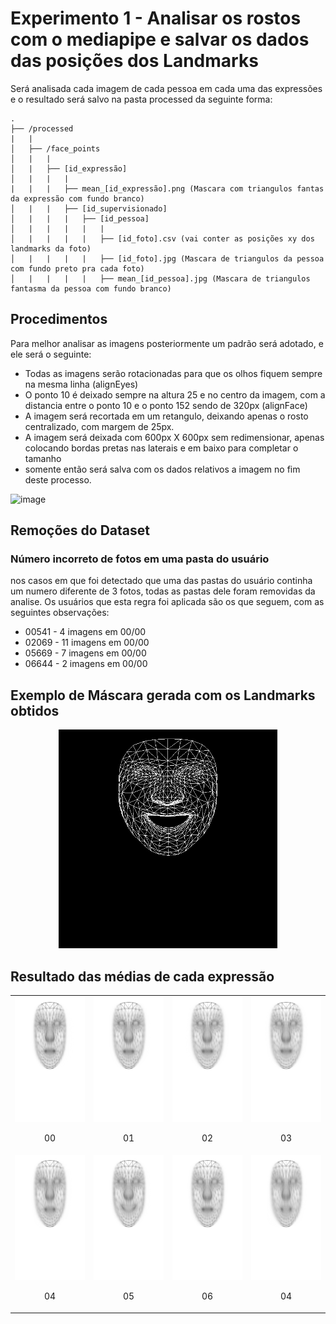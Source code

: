 # Experimento 1 - Analisar os rostos com o mediapipe e salvar os dados das posições dos Landmarks

Será analisada cada imagem de cada pessoa em cada uma das expressões e o resultado será salvo na pasta processed da seguinte forma:

```
.
├── /processed
|   |
│   ├── /face_points
│   |   |
│   |   ├── [id_expressão]
│   |   |   |
|   |   |   ├── mean_[id_expressão].png (Mascara com triangulos fantas da expressão com fundo branco)
│   |   |   ├── [id_supervisionado]
│   |   |   |   ├── [id_pessoa]
│   |   |   |   |   |
│   |   |   |   |   ├── [id_foto].csv (vai conter as posições xy dos landmarks da foto)
│   |   |   |   |   ├── [id_foto].jpg (Mascara de triangulos da pessoa com fundo preto pra cada foto)
│   |   |   |   |   ├── mean_[id_pessoa].jpg (Mascara de triangulos fantasma da pessoa com fundo branco)

```

## Procedimentos

Para melhor analisar as imagens posteriormente um padrão será adotado, e ele será o seguinte:

- Todas as imagens serão rotacionadas para que os olhos fiquem sempre na mesma linha (alignEyes)
- O ponto 10 é deixado sempre na altura 25 e no centro da imagem, com a distancia entre o ponto 10 e o ponto 152 sendo de 320px (alignFace)
- A imagem será recortada em um retangulo, deixando apenas o rosto centralizado, com margem de 25px.
- A imagem será deixada com 600px X 600px sem redimensionar, apenas colocando bordas pretas nas laterais e em baixo para completar o tamanho
- somente então será salva com os dados relativos a imagem no fim deste processo.

![image](https://user-images.githubusercontent.com/42501669/140919974-db400ddb-41a4-4c7f-bd41-c7ad0ad03ba6.png)

## Remoções do Dataset

### Número incorreto de fotos em uma pasta do usuário

nos casos em que foi detectado que uma das pastas do usuário continha um numero diferente de 3 fotos, todas as pastas dele foram removidas da analise.
Os usuários que esta regra foi aplicada são os que seguem, com as seguintes observações:

- 00541 - 4 imagens em 00/00
- 02069 - 11 imagens em 00/00
- 05669 - 7 imagens em 00/00
- 06644 - 2 imagens em 00/00

## Exemplo de Máscara gerada com os Landmarks obtidos

<p align="center">
<img src="../processed/face_points/05/00/04435/data-lms-2019-06-07 11_01_12.jpg" height="350px" width="auto"/>
</p>

## Resultado das médias de cada expressão

|                                                                                                                |                                                                                                                |                                                                                                                |                                                                                                                |
| -------------------------------------------------------------------------------------------------------------- | -------------------------------------------------------------------------------------------------------------- | -------------------------------------------------------------------------------------------------------------- | -------------------------------------------------------------------------------------------------------------- |
| <img src="../processed/face_points/00/mean_00.jpg" height="200px" width="auto"/></br> <p align="center">00</p> | <img src="../processed/face_points/01/mean_01.jpg" height="200px" width="auto"/></br> <p align="center">01</p> | <img src="../processed/face_points/02/mean_02.jpg" height="200px" width="auto"/></br> <p align="center">02</p> | <img src="../processed/face_points/03/mean_03.jpg" height="200px" width="auto"/></br> <p align="center">03</p> |
| <img src="../processed/face_points/04/mean_04.jpg" height="200px" width="auto"/></br> <p align="center">04</p> | <img src="../processed/face_points/05/mean_05.jpg" height="200px" width="auto"/></br> <p align="center">05</p> | <img src="../processed/face_points/06/mean_06.jpg" height="200px" width="auto"/></br> <p align="center">06</p> | <img src="../processed/face_points/07/mean_07.jpg" height="200px" width="auto"/></br> <p align="center">04</p> |
